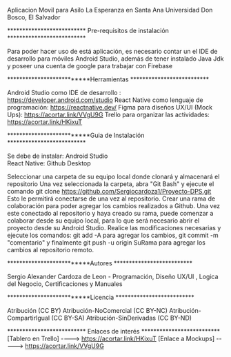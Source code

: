 Aplicacion Movil para Asilo La Esperanza en Santa Ana
Universidad Don Bosco, El Salvador

************************** Pre-requisitos de instalación **************************


Para poder hacer uso de está aplicación, es necesario contar un el IDE de desarrollo para móviles Android Studio, además de tener instalado Java Jdk y poseer una cuenta de google para trabajar con Firebase


**************************Herramientas **************************


Android Studio como IDE de desarrollo : https://developer.android.com/studio
React Native como lenguaje de programación: https://reactnative.dev/ 
Figma para diseños  UX/UI (Mock Ups): https://acortar.link/VVgU9G
Trello para organizar las actividades: https://acortar.link/HKixuT



**************************Guia de Instalación **************************

Se debe de instalar: 
Android Studio  
React Native:
Github Desktop


Seleccionar una carpeta de su equipo local donde clonará y almacenará el repositorio
Una vez seleccionada la carpeta, abra "Git Bash" y ejecute el comando git clone https://github.com/Sergiocardoza1/Proyecto-DPS.git  Esto le permitirá conectarse de una vez al repositorio.
Crear una rama de colaboración para poder agregar los cambios realizados a Github.
Una vez este conectado al repositorio y haya creado su rama, puede comenzar a colaborar desde su equipo local, para lo que será necesario abrir el proyecto desde su Android Studio.
Realice las modificaciones necesarias y ejecute los comandos: git add -A para agregar los cambios, git commit -m "comentario" y finalmente git push -u origin SuRama para agregar los cambios al repositorio remoto.



**************************Autores **************************

Sergio Alexander Cardoza de Leon  - Programación, Diseño UX/UI , Logica del Negocio, Certificaciones y Manuales


**************************Licencia **************************

Atribución (CC BY)
Atribución-NoComercial (CC BY-NC)
Atribución-CompartirIgual (CC BY-SA)
Atribución-SinDerivadas (CC BY-ND)



************************** Enlaces de interés **************************
[Tablero en Trello] ---->  https://acortar.link/HKixuT
[Enlace a Mockups] -----> https://acortar.link/VVgU9G
